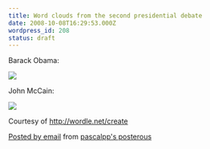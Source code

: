 ```yaml
---
title: Word clouds from the second presidential debate
date: 2008-10-08T16:29:53.000Z
wordpress_id: 208
status: draft
---
```


Barack Obama:

[![](http://posterous.com/getfile/files.posterous.com/pascalpp/aagW9fF3qc9uSIaZW9fkIdWNNj9odzBFNcMvFZB3TYaeeXlstyD5yMdQODZV/obama.png.scaled.500.jpg)](http://posterous.com/getfile/files.posterous.com/pascalpp/RCqnCW624gVZLlI2fFFEKg6GtBkrv4YIpIQcWCI16A5kFrRxLI3kuKWxO9vl/obama.png)

John McCain:

[![](http://posterous.com/getfile/files.posterous.com/pascalpp/VVSkhtSrawDMy5t3G7vBFX6WHXpl7bHNTLIAw6ybLxfEyngls9KYERuzaXXv/mccain.png.scaled.500.jpg)](http://posterous.com/getfile/files.posterous.com/pascalpp/bST9a0RSGFsZ1Bq4zHSR7QqXxyAo04Qvt0mbROusemC5l4yolbcNWnZcGnos/mccain.png)

Courtesy of <http://wordle.net/create>

[Posted by email](http://posterous.com) from [pascalpp's posterous](http://pascalpp.posterous.com/word-clouds-from-the-second-pr)


